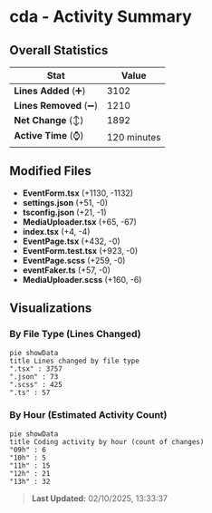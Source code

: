 # cda - Activity Summary 

## Overall Statistics

| Stat                   | Value                                                             |
| ---------------------- | ----------------------------------------------------------------- |
| **Lines Added** (➕)   | 3102                                          |
| **Lines Removed** (➖) | 1210                                        |
| **Net Change** (↕)    | 1892                |
| **Active Time** (⌚)   | 120 minutes |


## Modified Files
- **EventForm.tsx** (+1130, -1132)
- **settings.json** (+51, -0)
- **tsconfig.json** (+21, -1)
- **MediaUploader.tsx** (+65, -67)
- **index.tsx** (+4, -4)
- **EventPage.tsx** (+432, -0)
- **EventForm.test.tsx** (+923, -0)
- **EventPage.scss** (+259, -0)
- **eventFaker.ts** (+57, -0)
- **MediaUploader.scss** (+160, -6)

## Visualizations

### By File Type (Lines Changed)

```mermaid
pie showData
title Lines changed by file type
".tsx" : 3757
".json" : 73
".scss" : 425
".ts" : 57
```

### By Hour (Estimated Activity Count)

```mermaid
pie showData
title Coding activity by hour (count of changes)
"09h" : 6
"10h" : 5
"11h" : 15
"12h" : 21
"13h" : 32
```


> **Last Updated:** 02/10/2025, 13:33:37